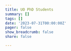 ```yaml
---
title: UO PhD Students
summary: []
tags: []
date: '2023-07-31T00:00:00Z'
pager: false
show_breadcrumb: false
share: false

---
```

